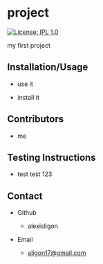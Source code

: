 # project 

[![License: IPL 1.0](https://img.shields.io/badge/License-IPL%201.0-blue.svg)](https://opensource.org/licenses/IPL-1.0)

my first project

## Installation/Usage

* use it

* install it

## Contributors

* me

## Testing Instructions

* test test 123

## Contact

* Github

    * alexisligon

* Email

    * aligon17@gmail.com
